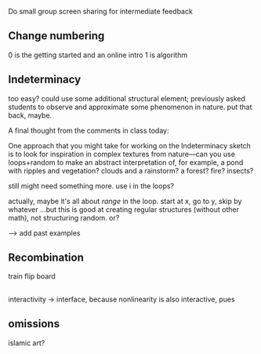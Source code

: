 
Do small group screen sharing for intermediate feedback

## Change numbering

0 is the getting started and an online intro
1 is algorithm



## Indeterminacy

too easy? could use some additional structural element; previously asked students to observe and approximate some phenomenon in nature. put that back, maybe.

A final thought from the comments in class today:

One approach that you might take for working on the Indeterminacy sketch is to look for inspiration in complex textures from nature—can you use loops+random to make an abstract interpretation of, for example, a pond with ripples and vegetation? clouds and a rainstorm? a forest? fire? insects?


still might need something more. use i in the loops?

actually, maybe it's all about _range_ in the loop. start at x, go to y, skip by whatever
...but this is good at creating regular structures (without other math), not structuring random. or?


--> add past examples


## Recombination

train flip board


##


interactivity -> interface, because nonlinearity is also interactive, pues


## omissions

islamic art?
